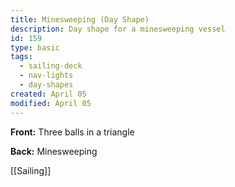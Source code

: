 ```yaml
---
title: Minesweeping (Day Shape)
description: Day shape for a minesweeping vessel
id: 159
type: basic
tags:
  - sailing-deck
  - nav-lights
  - day-shapes
created: April 05
modified: April 05
---
```

**Front:**
Three balls in a triangle

**Back:**
Minesweeping

[[Sailing]] 